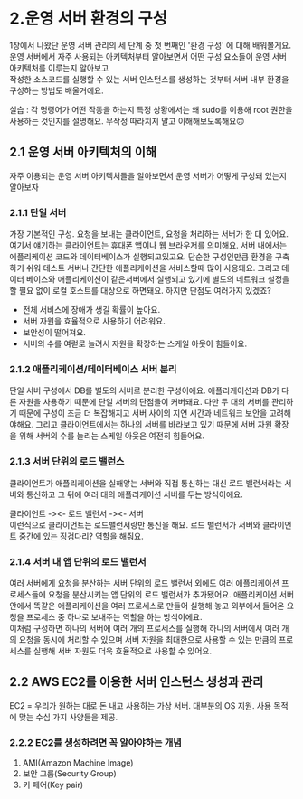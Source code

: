 # 2.운영 서버 환경의 구성

1장에서 나왔단 운영 서버 관리의 세 단계 중 첫 번째인 '환경 구성' 에 대해 배워볼게요.<br>
운영 서버에서 자주 사용되는 아키텍처부터 알아보면서 어떤 구성 요소들이 운영 서버 아키텍처를 이루는지 알아보고<br>
작성한 소스코드를 실행할 수 있는 서버 인스턴스를 생성하는 것부터 서버 내부 환경을 구성하는 방법도 배울거에요.

실습 : 각 명령어가 어떤 작동을 하는지 특정 상황에서는 왜 sudo를 이용해 root 권한을 사용하는 것인지를 설명해요. 무작정 따라치지 말고 이해해보도록해요🙃

## 2.1 운영 서버 아키텍처의 이해
자주 이용되는 운영 서버 아키텍처들을 알아보면서 운영 서버가 어떻게 구성돼 있는지 알아보자
### 2.1.1 단일 서버
가장 기본적인 구성. 요청을 보내는 클라이언트, 요청을 처리하는 서버가 한 대 있어요. 여기서 얘기하는 클라이언트는 휴대폰 앱이나 웹 브라우저를 의미해요.
서버 내에서는 에플리케이션 코드와 데이터베이스가 실행되고있고요. 단순한 구성인만큼 환경을 구축하기 쉬워 테스트 서버나 간단한 애플리케이션을 서비스할때 많이 사용돼요.
그리고 데이터 베이스와 애플리케이션이 같은서버에서 실행되고 있기에 별도의 네트워크 설정을 할 필요 없이 로컬 호스트를 대상으로 하면돼요. 하지만 단점도 여러가지 있겠죠?

- 전체 서비스에 장애가 생길 확률이 높아요.
- 서버 자원을 효율적으로 사용하기 어려워요.
- 보안성이 떨어져요.
- 서버의 수를 여럳로 늘려서 자원을 확장하는 스케일 아웃이 힘들어요.

### 2.1.2 애플리케이션/데이터베이스 서버 분리
단일 서버 구성에서 DB를 별도의 서버로 분리한 구성이에요. 애플리케이션과 DB가 다른 자원을 사용하기 때문에 단일 서버의 단점들이 커버돼요. 다만 두 대의 서버를 관리하기 때문에 구성이 조금 더 복잡해지고 서버 사이의 지연 시간과 네트워크 보안을 고려해야해요. 그리고 클라이언트에서는 하나의 서버를 바라보고 있기 때문에 서버 자원 확장을 위해 서버의 수를 늘리는 스케일 아웃은 여전히 힘들어요.

### 2.1.3 서버 단위의 로드 밸런스
클라이언트가 애플리케이션을 실해앟는 서버와 직접 통신하는 대신 로드 밸런서라는 서버와 통신하고 그 뒤에 여러 대의 애플리케이션 서버를 두는 방식이에요. 

클라이언트 -><- 로드 밸런서 -><- 서버 <br>
이런식으로 클라이언트는 로드밸런서랑만 통신을 해요. 로드 밸런서가 서버와 클라이언트 중간에 있는 징검다리? 역할을 해줘요.

### 2.1.4 서버 내 앱 단위의 로드 밸런서
여러 서버에게 요청을 분산하는 서버 단위의 로드 밸런서 외에도 여러 애플리케이션 프로세스들에 요청을 분산시키는 앱 단위의 로드 밸런서가 추가됐어요. 애플리케이션 서버 안에서 똑같은 애플리케이션을 여러 프로세스로 만들어 실행해 놓고 외부에서 들어온 요청을 프로세스 중 하나로 보내주는 역할을 하는 방식이에요. <br>
이처럼 구성하면 하나의 서버에 여러 개의 프로세스를 실행해 하나의 서버에서 여러 개의 요청을 동시에 처리할 수 있으며 서버 자원을 최대한으로 사용할 수 있는 만큼의 프로세스를 실행해 서버 자원도 더욱 효율적으로 사용할 수 있어요.

## 2.2 AWS EC2를 이용한 서버 인스턴스 생성과 관리
EC2 = 우리가 원하는 대로 돈 내고 사용하는 가상 서버. 대부분의 OS 지원. 사용 목적에 맞는 수십 가지 사양들을 제공.

### 2.2.2 EC2를 생성하려면 꼭 알아야하는 개념
1. AMI(Amazon Machine Image)
2. 보안 그룹(Security Group)
3. 키 페어(Key pair)

